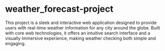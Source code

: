 # weather_forecast-project
This project is a sleek and interactive web application designed to provide users with real-time weather information for any city around the globe. Built with core web technologies, it offers an intuitive search interface and a visually immersive experience, making weather checking both simple and engaging.
